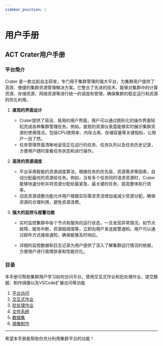 ```yaml
---
sidebar_position: 1
---
```


# 用户手册
## ACT Crater用户手册
### 平台简介

Crater 是一款北航自主研发，专门用于集群管理的强大平台，为集群用户提供了高效、便捷的集群资源管理解决方案。它整合了先进的技术，能够对集群中的计算资源、存储资源、网络资源等进行统一的调度和管理，确保集群的稳定运行和资源的优化利用。

1. **直观的界面设计**
   - Crater提供了简洁、易用的用户界面，用户可以通过图形化的操作界面轻松完成各种集群管理任务。例如，直观的资源仪表盘能够实时展示集群资源的使用情况，包括CPU使用率、内存占用、存储容量等关键指标，让用户一目了然。
   - 任务管理界面清晰地呈现正在运行的任务、任务队列以及任务历史记录，方便用户随时查看任务状态和进行操作。
   
2. **高效的资源调度**
   - 平台采用智能的资源调度算法，根据任务的优先级、资源需求等因素，自动分配最优的资源给任务。例如，当有多个任务同时请求资源时，Crater能够快速分析并将资源分配给最紧急、最关键的任务，提高整体执行效率。
   - 动态资源调整功能允许用户根据实际需求灵活增加或减少资源分配，确保资源的合理利用，避免资源浪费。
   
3. **强大的监控与报警功能**
   - 实时监控集群中各个节点和服务的运行状态，一旦发现异常情况，如节点故障、服务中断、资源超阈值等，立即向用户发送报警通知。用户可以通过邮件方式接收通知，确保能够及时响应。
   
   - 详细的监控数据和日志记录为用户提供了深入了解集群运行情况的依据，方便用户进行故障排查和性能优化。 

### 目录
本手册可帮助集群用户学习如何访问平台，使用交互式作业和批处理作业、提交数据、制作镜像以及VSCode扩展访问等功能
1. [平台访问](./quick-start/login.md)
2. [交互式作业](./quick-start/interactive.md)
3. [批处理作业](./quick-start/batchprocess.md)
4. [文件系统](./file/file.md)
5. [数据集](./file/dataset.md)
6. [镜像制作](./image/imagebuild.md)

---

希望本手册能帮助你充分利用集群平台的功能！
